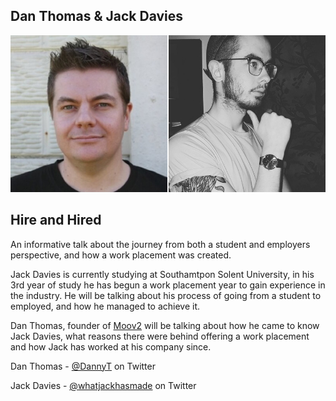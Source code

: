 ## Dan Thomas & Jack Davies

![Dan & Jack](dan_jack.jpg)

## Hire and Hired

An informative talk about the journey from both a student and employers perspective, and how a work placement was created.

Jack Davies is currently studying at Southamtpon Solent University, in his 3rd year of study he has begun a work placement year to gain experience in the industry. He will be talking about his process of going from a student to employed, and how he managed to achieve it.

Dan Thomas, founder of [Moov2](http://www.moov2.com) will be talking about how he came to know Jack Davies, what reasons there were behind offering a work placement and how Jack has worked at his company since.

Dan Thomas - [@DannyT](@DannyT) on Twitter

Jack Davies - [@whatjackhasmade](@whatjackhasmade) on Twitter

